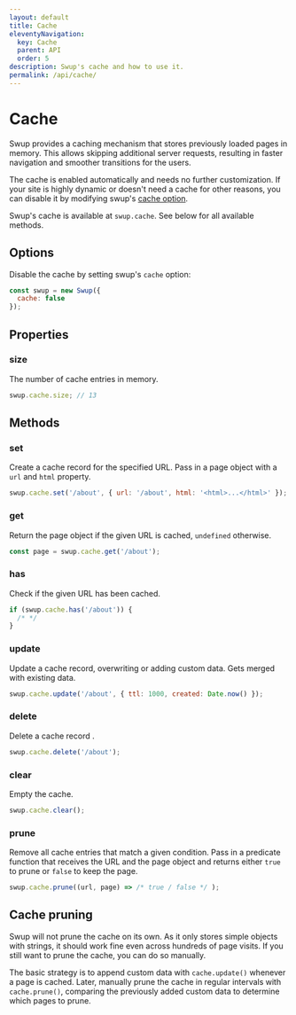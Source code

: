 ```yaml
---
layout: default
title: Cache
eleventyNavigation:
  key: Cache
  parent: API
  order: 5
description: Swup's cache and how to use it.
permalink: /api/cache/
---
```


# Cache

Swup provides a caching mechanism that stores previously loaded pages in memory. This allows
skipping additional server requests, resulting in faster navigation and smoother transitions for
the users.

The cache is enabled automatically and needs no further customization. If your site is highly
dynamic or doesn't need a cache for other reasons, you can disable it by modifying swup's
[cache option](/options/#cache).

Swup's cache is available at `swup.cache`. See below for all available methods.

## Options

Disable the cache by setting swup's `cache` option:

```js
const swup = new Swup({
  cache: false
});
```

## Properties

### size

The number of cache entries in memory.

```javascript
swup.cache.size; // 13
```

## Methods

### set

Create a cache record for the specified URL. Pass in a page object with a `url` and `html` property.

```javascript
swup.cache.set('/about', { url: '/about', html: '<html>...</html>' });
```

### get

Return the page object if the given URL is cached, `undefined` otherwise.

```javascript
const page = swup.cache.get('/about');
```

### has

Check if the given URL has been cached.

```javascript
if (swup.cache.has('/about')) {
  /* */
}
```

### update

Update a cache record, overwriting or adding custom data. Gets merged with existing data.

```javascript
swup.cache.update('/about', { ttl: 1000, created: Date.now() });
```

### delete

Delete a cache record .

```javascript
swup.cache.delete('/about');
```

### clear

Empty the cache.

```javascript
swup.cache.clear();
```

### prune

Remove all cache entries that match a given condition. Pass in a predicate function
that receives the URL and the page object and returns either `true` to prune or `false` to
keep the page.

```javascript
swup.cache.prune((url, page) => /* true / false */ );
```

## Cache pruning

Swup will not prune the cache on its own. As it only stores simple objects with strings, it should
work fine even across hundreds of page visits. If you still want to prune the cache, you can do so
manually.

The basic strategy is to append custom data with `cache.update()` whenever a page is cached. Later,
manually prune the cache in regular intervals with `cache.prune()`, comparing the previously added
custom data to determine which pages to prune.
